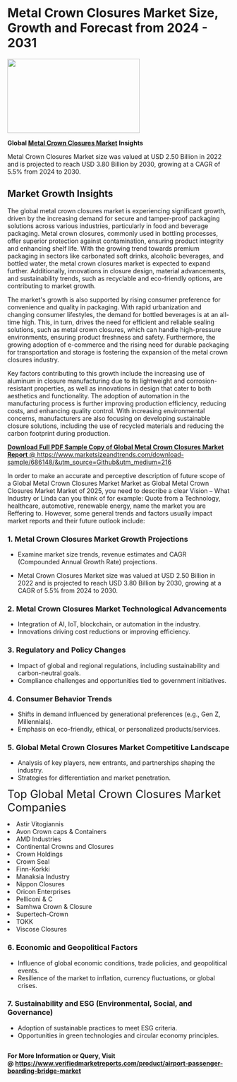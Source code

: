 <H1>Metal Crown Closures Market Size, Growth and Forecast from 2024 - 2031</H1><img class="aligncenter size-medium wp-image-584254" src="https://thirdeyenews.in/wp-content/uploads/2024/09/Global-Market-Research-300x168.jpeg" alt="" width="300" height="168" /><p><strong>Global&nbsp;<a href="https://www.marketsizeandtrends.com/download-sample/686148/&amp;utm_source=Github&utm_medium=216">Metal Crown Closures Market</a> Insights</strong></p><p>Metal Crown Closures Market size was valued at USD 2.50 Billion in 2022 and is projected to reach USD 3.80 Billion by 2030, growing at a CAGR of 5.5% from 2024 to 2030.</p><p><h2>Market Growth Insights</h2> <p>The global metal crown closures market is experiencing significant growth, driven by the increasing demand for secure and tamper-proof packaging solutions across various industries, particularly in food and beverage packaging. Metal crown closures, commonly used in bottling processes, offer superior protection against contamination, ensuring product integrity and enhancing shelf life. With the growing trend towards premium packaging in sectors like carbonated soft drinks, alcoholic beverages, and bottled water, the metal crown closures market is expected to expand further. Additionally, innovations in closure design, material advancements, and sustainability trends, such as recyclable and eco-friendly options, are contributing to market growth.</p> <p><a href="#"></a></p> <p>The market's growth is also supported by rising consumer preference for convenience and quality in packaging. With rapid urbanization and changing consumer lifestyles, the demand for bottled beverages is at an all-time high. This, in turn, drives the need for efficient and reliable sealing solutions, such as metal crown closures, which can handle high-pressure environments, ensuring product freshness and safety. Furthermore, the growing adoption of e-commerce and the rising need for durable packaging for transportation and storage is fostering the expansion of the metal crown closures industry.</p> <p>Key factors contributing to this growth include the increasing use of aluminum in closure manufacturing due to its lightweight and corrosion-resistant properties, as well as innovations in design that cater to both aesthetics and functionality. The adoption of automation in the manufacturing process is further improving production efficiency, reducing costs, and enhancing quality control. With increasing environmental concerns, manufacturers are also focusing on developing sustainable closure solutions, including the use of recycled materials and reducing the carbon footprint during production.</p> <p><a href="#"></p><p><span class=""><strong>Download Full PDF Sample Copy of Global Metal Crown Closures Market Report</strong> @ <a href="https://www.marketsizeandtrends.com/download-sample/686148/&amp;utm_source=Github&utm_medium=216" target="_blank">https://www.marketsizeandtrends.com/download-sample/686148/&amp;utm_source=Github&utm_medium=216</a></span></p><p>In order to make an accurate and perceptive description of future scope of a Global&nbsp;Metal Crown Closures Market Market as Global&nbsp;Metal Crown Closures Market Market of 2025, you need to describe a clear Vision &ndash; What Industry or Linda can you think of for example: Quote from a Technology, healthcare, automotive, renewable energy, name the market you are Reffering to. However, some general trends and factors usually impact market reports and their future outlook include:</p><h3>1.&nbsp;<strong>Metal Crown Closures Market Growth Projections</strong></h3><ul><li>Examine market size trends, revenue estimates and CAGR (Compounded Annual Growth Rate) projections.</li><li><p>Metal Crown Closures Market size was valued at USD 2.50 Billion in 2022 and is projected to reach USD 3.80 Billion by 2030, growing at a CAGR of 5.5% from 2024 to 2030.</p></li></ul><h3>2.&nbsp;<strong>Metal Crown Closures Market Technological Advancements</strong></h3><ul><li>Integration of AI, IoT, blockchain, or automation in the industry.</li><li>Innovations driving cost reductions or improving efficiency.</li></ul><h3>3.&nbsp;<strong>Regulatory and Policy Changes</strong></h3><ul><li>Impact of global and regional regulations, including sustainability and carbon-neutral goals.</li><li>Compliance challenges and opportunities tied to government initiatives.</li></ul><h3>4.&nbsp;<strong>Consumer Behavior Trends</strong></h3><ul><li>Shifts in demand influenced by generational preferences (e.g., Gen Z, Millennials).</li><li>Emphasis on eco-friendly, ethical, or personalized products/services.</li></ul><h3>5.&nbsp;<strong>Global Metal Crown Closures Market Competitive Landscape</strong></h3><ul><li>Analysis of key players, new entrants, and partnerships shaping the industry.</li><li>Strategies for differentiation and market penetration.</li></ul><p data-pm-slice="1 1 []"><span style="color: inherit; font-family: inherit; font-size: 25px;">Top Global Metal Crown Closures Market Companies</span></p><div class="" data-test-id=""><p><li>Astir Vitogiannis</li><li> Avon Crown caps & Containers</li><li> AMD Industries</li><li> Continental Crowns and Closures</li><li> Crown Holdings</li><li> Crown Seal</li><li> Finn-Korkki</li><li> Manaksia Industry</li><li> Nippon Closures</li><li> Oricon Enterprises</li><li> Pelliconi & C</li><li> Samhwa Crown & Closure</li><li> Supertech-Crown</li><li> TOKK</li><li> Viscose Closures</li></p></div><h3>6.&nbsp;<strong>Economic and Geopolitical Factors</strong></h3><ul><li>Influence of global economic conditions, trade policies, and geopolitical events.</li><li>Resilience of the market to inflation, currency fluctuations, or global crises.</li></ul><h3>7.&nbsp;<strong>Sustainability and ESG (Environmental, Social, and Governance)</strong></h3><ul><li>Adoption of sustainable practices to meet ESG criteria.</li><li>Opportunities in green technologies and circular economy principles.</li></ul><h2><strong style="font-size: 14px;">For More Information or Query, Visit @&nbsp;</strong><a style="background-color: #ffffff; font-size: 14px;" href="https://www.marketsizeandtrends.com/report/metal-crown-closures-market/" target="_blank">https://www.verifiedmarketreports.com/product/airport-passenger-boarding-bridge-market</a></h2>
